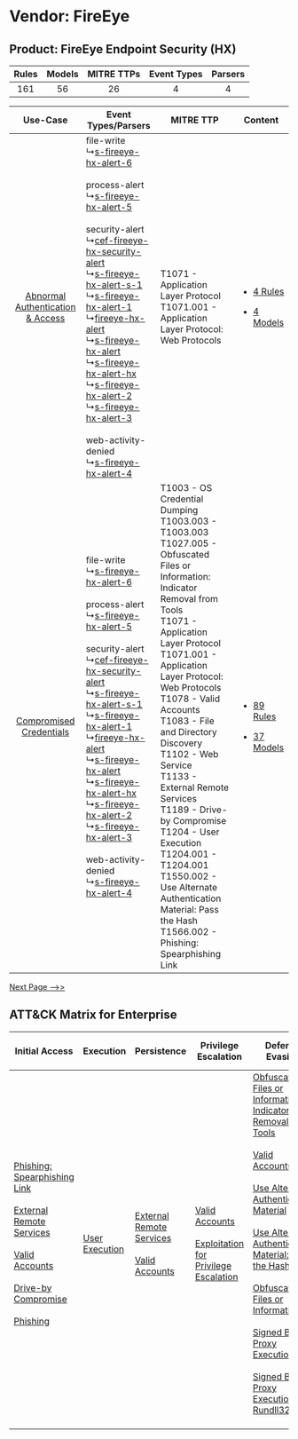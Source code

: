 Vendor: FireEye
===============
Product: FireEye Endpoint Security (HX)
---------------------------------------
| Rules | Models | MITRE TTPs | Event Types | Parsers |
|:-----:|:------:|:----------:|:-----------:|:-------:|
|  161  |   56   |     26     |      4      |    4    |

|    Use-Case    | Event Types/Parsers    | MITRE TTP    | Content    |
|:----:| ---- | ---- | ---- |
| [Abnormal Authentication & Access](../../../UseCases/uc_abnormal_authentication_&_access.md) |  file-write<br> ↳[s-fireeye-hx-alert-6](Ps/pC_sfireeyehxalert6.md)<br><br> process-alert<br> ↳[s-fireeye-hx-alert-5](Ps/pC_sfireeyehxalert5.md)<br><br> security-alert<br> ↳[cef-fireeye-hx-security-alert](Ps/pC_ceffireeyehxsecurityalert.md)<br> ↳[s-fireeye-hx-alert-s-1](Ps/pC_sfireeyehxalerts1.md)<br> ↳[s-fireeye-hx-alert-1](Ps/pC_sfireeyehxalert1.md)<br> ↳[fireeye-hx-alert](Ps/pC_fireeyehxalert.md)<br> ↳[s-fireeye-hx-alert](Ps/pC_sfireeyehxalert.md)<br> ↳[s-fireeye-hx-alert-hx](Ps/pC_sfireeyehxalerthx.md)<br> ↳[s-fireeye-hx-alert-2](Ps/pC_sfireeyehxalert2.md)<br> ↳[s-fireeye-hx-alert-3](Ps/pC_sfireeyehxalert3.md)<br><br> web-activity-denied<br> ↳[s-fireeye-hx-alert-4](Ps/pC_sfireeyehxalert4.md)<br> | T1071 - Application Layer Protocol<br>T1071.001 - Application Layer Protocol: Web Protocols<br>    | [<ul><li>4 Rules</li></ul><ul><li>4 Models</li></ul>](RM/r_m_fireeye_fireeye_endpoint_security_(hx)_Abnormal_Authentication_&_Access.md) |
|          [Compromised Credentials](../../../UseCases/uc_compromised_credentials.md)          |  file-write<br> ↳[s-fireeye-hx-alert-6](Ps/pC_sfireeyehxalert6.md)<br><br> process-alert<br> ↳[s-fireeye-hx-alert-5](Ps/pC_sfireeyehxalert5.md)<br><br> security-alert<br> ↳[cef-fireeye-hx-security-alert](Ps/pC_ceffireeyehxsecurityalert.md)<br> ↳[s-fireeye-hx-alert-s-1](Ps/pC_sfireeyehxalerts1.md)<br> ↳[s-fireeye-hx-alert-1](Ps/pC_sfireeyehxalert1.md)<br> ↳[fireeye-hx-alert](Ps/pC_fireeyehxalert.md)<br> ↳[s-fireeye-hx-alert](Ps/pC_sfireeyehxalert.md)<br> ↳[s-fireeye-hx-alert-hx](Ps/pC_sfireeyehxalerthx.md)<br> ↳[s-fireeye-hx-alert-2](Ps/pC_sfireeyehxalert2.md)<br> ↳[s-fireeye-hx-alert-3](Ps/pC_sfireeyehxalert3.md)<br><br> web-activity-denied<br> ↳[s-fireeye-hx-alert-4](Ps/pC_sfireeyehxalert4.md)<br> | T1003 - OS Credential Dumping<br>T1003.003 - T1003.003<br>T1027.005 - Obfuscated Files or Information: Indicator Removal from Tools<br>T1071 - Application Layer Protocol<br>T1071.001 - Application Layer Protocol: Web Protocols<br>T1078 - Valid Accounts<br>T1083 - File and Directory Discovery<br>T1102 - Web Service<br>T1133 - External Remote Services<br>T1189 - Drive-by Compromise<br>T1204 - User Execution<br>T1204.001 - T1204.001<br>T1550.002 - Use Alternate Authentication Material: Pass the Hash<br>T1566.002 - Phishing: Spearphishing Link<br> | [<ul><li>89 Rules</li></ul><ul><li>37 Models</li></ul>](RM/r_m_fireeye_fireeye_endpoint_security_(hx)_Compromised_Credentials.md)        |
[Next Page -->>](2_ds_fireeye_fireeye_endpoint_security_(hx).md)

ATT&CK Matrix for Enterprise
----------------------------
| Initial Access                                                                                                                                                                                                                                                                                                                                                             | Execution                                                           | Persistence                                                                                                                                      | Privilege Escalation                                                                                                                                          | Defense Evasion                                                                                                                                                                                                                                                                                                                                                                                                                                                                                                                                                                                                                                                        | Credential Access                                                          | Discovery                                                                         | Lateral Movement                                                                           | Collection                                                            | Command and Control                                                                                                                                                                                                                                                                                                                                                                                                                                                                                                                                                        | Exfiltration                                                                                                                                                                                                                                                                          | Impact                                                                                                                                                |
| -------------------------------------------------------------------------------------------------------------------------------------------------------------------------------------------------------------------------------------------------------------------------------------------------------------------------------------------------------------------------- | ------------------------------------------------------------------- | ------------------------------------------------------------------------------------------------------------------------------------------------ | ------------------------------------------------------------------------------------------------------------------------------------------------------------- | ---------------------------------------------------------------------------------------------------------------------------------------------------------------------------------------------------------------------------------------------------------------------------------------------------------------------------------------------------------------------------------------------------------------------------------------------------------------------------------------------------------------------------------------------------------------------------------------------------------------------------------------------------------------------- | -------------------------------------------------------------------------- | --------------------------------------------------------------------------------- | ------------------------------------------------------------------------------------------ | --------------------------------------------------------------------- | -------------------------------------------------------------------------------------------------------------------------------------------------------------------------------------------------------------------------------------------------------------------------------------------------------------------------------------------------------------------------------------------------------------------------------------------------------------------------------------------------------------------------------------------------------------------------- | ------------------------------------------------------------------------------------------------------------------------------------------------------------------------------------------------------------------------------------------------------------------------------------- | ----------------------------------------------------------------------------------------------------------------------------------------------------- |
| [Phishing: Spearphishing Link](https://attack.mitre.org/techniques/T1566/002)<br><br>[External Remote Services](https://attack.mitre.org/techniques/T1133)<br><br>[Valid Accounts](https://attack.mitre.org/techniques/T1078)<br><br>[Drive-by Compromise](https://attack.mitre.org/techniques/T1189)<br><br>[Phishing](https://attack.mitre.org/techniques/T1566)<br><br> | [User Execution](https://attack.mitre.org/techniques/T1204)<br><br> | [External Remote Services](https://attack.mitre.org/techniques/T1133)<br><br>[Valid Accounts](https://attack.mitre.org/techniques/T1078)<br><br> | [Valid Accounts](https://attack.mitre.org/techniques/T1078)<br><br>[Exploitation for Privilege Escalation](https://attack.mitre.org/techniques/T1068)<br><br> | [Obfuscated Files or Information: Indicator Removal from Tools](https://attack.mitre.org/techniques/T1027/005)<br><br>[Valid Accounts](https://attack.mitre.org/techniques/T1078)<br><br>[Use Alternate Authentication Material](https://attack.mitre.org/techniques/T1550)<br><br>[Use Alternate Authentication Material: Pass the Hash](https://attack.mitre.org/techniques/T1550/002)<br><br>[Obfuscated Files or Information](https://attack.mitre.org/techniques/T1027)<br><br>[Signed Binary Proxy Execution](https://attack.mitre.org/techniques/T1218)<br><br>[Signed Binary Proxy Execution: Rundll32](https://attack.mitre.org/techniques/T1218/011)<br><br> | [OS Credential Dumping](https://attack.mitre.org/techniques/T1003)<br><br> | [File and Directory Discovery](https://attack.mitre.org/techniques/T1083)<br><br> | [Use Alternate Authentication Material](https://attack.mitre.org/techniques/T1550)<br><br> | [Email Collection](https://attack.mitre.org/techniques/T1114)<br><br> | [Web Service](https://attack.mitre.org/techniques/T1102)<br><br>[Application Layer Protocol: Web Protocols](https://attack.mitre.org/techniques/T1071/001)<br><br>[Dynamic Resolution](https://attack.mitre.org/techniques/T1568)<br><br>[Dynamic Resolution: Domain Generation Algorithms](https://attack.mitre.org/techniques/T1568/002)<br><br>[Proxy: Multi-hop Proxy](https://attack.mitre.org/techniques/T1090/003)<br><br>[Application Layer Protocol](https://attack.mitre.org/techniques/T1071)<br><br>[Proxy](https://attack.mitre.org/techniques/T1090)<br><br> | [Data Transfer Size Limits](https://attack.mitre.org/techniques/T1030)<br><br>[Exfiltration Over Web Service: Exfiltration to Cloud Storage](https://attack.mitre.org/techniques/T1567/002)<br><br>[Exfiltration Over Web Service](https://attack.mitre.org/techniques/T1567)<br><br> | [Resource Hijacking](https://attack.mitre.org/techniques/T1496)<br><br>[Data Encrypted for Impact](https://attack.mitre.org/techniques/T1486)<br><br> |
